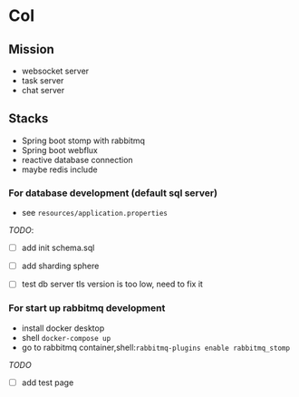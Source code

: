 # Col
## Mission
- websocket server
- task server
- chat server
## Stacks
- Spring boot stomp with rabbitmq
- Spring boot webflux
- reactive database connection
- maybe redis include

### For database development (default sql server)
- see `resources/application.properties`

*TODO*:
- [ ] add init schema.sql
- [ ] add sharding sphere
- [ ] test db server tls version is too low, need to fix it


### For start up rabbitmq development
- install docker desktop
- shell `docker-compose up`
- go to rabbitmq container,shell:`rabbitmq-plugins enable rabbitmq_stomp`

*TODO*

- [ ]  add test page